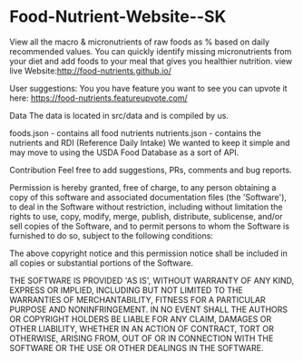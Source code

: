 # Food-Nutrient-Website--SK
View all the macro &amp; micronutrients of raw foods as % based on daily recommended values. You can quickly identify missing micronutrients from your diet and add foods to your meal that gives you healthier nutrition.
view live Website:http://food-nutrients.github.io/

User suggestions:
You you have feature you want to see you can upvote it here: https://food-nutrients.featureupvote.com/

Data
The data is located in src/data and is compiled by us.

foods.json - contains all food nutrients
nutrients.json - contains the nutrients and RDI (Reference Daily Intake)
We wanted to keep it simple and may move to using the USDA Food Database as a sort of API.

Contribution
Feel free to add suggestions, PRs, comments and bug reports.


Permission is hereby granted, free of charge, to any person obtaining a copy of this software and associated documentation files (the 'Software'), to deal in the Software without restriction, including without limitation the rights to use, copy, modify, merge, publish, distribute, sublicense, and/or sell copies of the Software, and to permit persons to whom the Software is furnished to do so, subject to the following conditions:

The above copyright notice and this permission notice shall be included in all copies or substantial portions of the Software.

THE SOFTWARE IS PROVIDED 'AS IS', WITHOUT WARRANTY OF ANY KIND, EXPRESS OR IMPLIED, INCLUDING BUT NOT LIMITED TO THE WARRANTIES OF MERCHANTABILITY, FITNESS FOR A PARTICULAR PURPOSE AND NONINFRINGEMENT. IN NO EVENT SHALL THE AUTHORS OR COPYRIGHT HOLDERS BE LIABLE FOR ANY CLAIM, DAMAGES OR OTHER LIABILITY, WHETHER IN AN ACTION OF CONTRACT, TORT OR OTHERWISE, ARISING FROM, OUT OF OR IN CONNECTION WITH THE SOFTWARE OR THE USE OR OTHER DEALINGS IN THE SOFTWARE.
